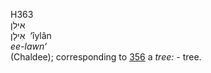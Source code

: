 <body>
  <p>H363<br>  אילן  <br> אִילָן  ‎  ‘ı̂ylân  <br><i>ee-lawn‘ </i><br>(Chaldee); corresponding to <a href="h0356.htm">356</a>  a <i>tree: - </i>tree.<br></p>
 </body>